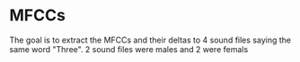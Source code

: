 # MFCCs
The goal is to extract the MFCCs and their deltas to 4 sound files saying the same word "Three".
2 sound files were males and 2 were femals
